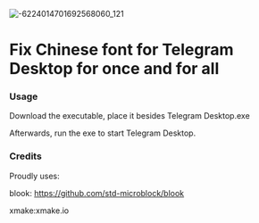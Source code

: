 ![-6224014701692568060_121](https://github.com/user-attachments/assets/d36e4f06-db44-4614-b4b1-69813eb62483)

# Fix Chinese font for Telegram Desktop for once and for all

### Usage
Download the executable, place it besides Telegram Desktop.exe

Afterwards, run the exe to start Telegram Desktop.

### Credits
Proudly uses:

blook: https://github.com/std-microblock/blook

xmake:xmake.io
